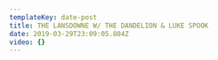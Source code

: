 ```yaml
---
templateKey: date-post
title: THE LANSDOWNE W/ THE DANDELION & LUKE SPOOK
date: 2019-03-29T23:09:05.804Z
video: {}
---
```


